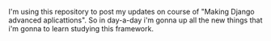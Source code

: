 I'm using this repository to post my updates on course of "Making Django advanced aplicattions".
So in day-a-day i'm gonna up all the new things that i'm gonna to learn studying this framework.
